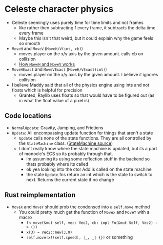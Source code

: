 
# Celeste character physics

- Celeste seemingly uses purely time for time limits and not frames
  - like rather then subtracting 1 every frame, it subtracts the delta time every frame
  - Maybe this isn't that weird, but it could explain why the game feels so smooth
- `MoveH` and `MoveV` (`MoveH/V(int, cb)`)
  - moves player on the x/y axis by the given amount. calls cb on collision
  - [How `MoveH` and `MoveV` works](https://maddymakesgames.com/articles/celeste_and_towerfall_physics/index.html)
- `MoveHExact` and `MoveVExact` (`MoveH/VExact(int)`)
  - moves player on the x/y axis by the given amount. I believe it ignores collision
- I believe Maddy said that all of the physics engine using ints and not floats which is helpful for precision
  - Granted, Raylib uses floats so that would have to be figured out (as in what the float value of a pixel is)

## Code locations

- `NormalUpdate`: Gravity, Jumping, and Frictions
- `Update`: All encompassing update function for things that aren't a state
  - `Update` calls none of the state functions. They are all controlled by the `StateMachine` class. ([StateMachine source](https://github.com/JamesMcMahon/monocle-engine/blob/master/Monocle/Components/Logic/StateMachine.cs))
  - I don't really know where the state machine is updated, but its a part of monocle's ECS so its probably through that.
    - Im assuming its using some reflection stuff in the backend so thats probably where its called
    - ok yea looking into the ctor Add is called on the state machine
    - the state `Update` fns return an int which is the state to switch to next. Returns the current state if no change

## Rust reimplementation

- `MoveX` and `MoveY` should prob the condensed into a `self.move` method
  - You could pretty much get the function of `Movex` and `MoveY` with a macro
    - `fn move(&mut self, vec: Vec2, cb: impl Fn(&mut Self, Vec2) -> ())`
    - `x(3) = Vec2::new(3,0)`
    - `self.move(x!(self.speed), |_, _| {})` or something
